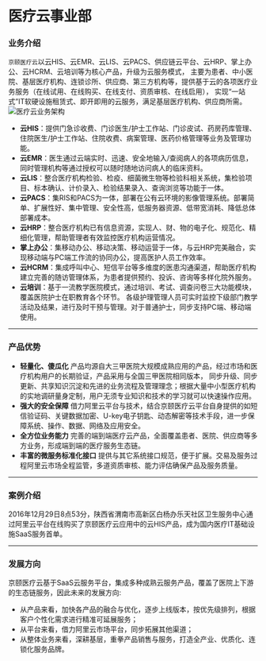 医疗云事业部
===
### 业务介绍
`京颐医疗云`以云HIS、云EMR、云LIS、云PACS、供应链云平台、云HRP、掌上办公、云HCRM、云培训等为核心产品，升级为云服务模式，
主要为患者、中小医院、基层医疗机构、连锁诊所、供应商、第三方机构等，提供基于云的各项医疗业务服务（在线试用、在线购买、在线支付、资质审核、在线启用），
实现“一站式”IT软硬设施租赁式、即开即用的云服务，满足基层医疗机构、供应商所需。
![医疗云业务架构](/img/cloud1.png)
* **云HIS**：提供门急诊收费、门诊医生/护士工作站、门诊皮试、药房药库管理、住院医生/护士工作站、住院收费、病案管理、医药价格管理等业务及管理功能。
* **云EMR**：医生通过云端实时、迅速、安全地输入/查阅病人的各项病历信息，同时管理机构等通过授权可以随时随地访问病人的临床资料。
* **云LIS**：整合医疗机构检验、检疫、细菌微生物等检验科相关系统，集检验项目、标本确认、计价录入、检验结果录入、查询浏览等功能于一体。
* **云PACS**：集RIS和PACS为一体，部署在公有云环境的影像管理系统。部署简单、扩展性好、集中管理、安全性高，低服务器资源、低带宽消耗、降低总体部署成本。
* **云HRP**：整合医疗机构已有信息资源，实现人、财、物的电子化、规范化、精细化管理，帮助管理者有效监控医疗机构运营情况。
* **掌上办公**：集移动办公、移动决策、移动运营于一体，与云HRP完美融合，实现移动端与PC端工作流的协同办公，提高医护人员工作效率。
* **云HCRM**：集成呼叫中心、短信平台等多维度的医患沟通渠道，帮助医疗机构建立完善的随访管理体系，为患者提供预约、投诉、咨询等多样化院外服务。
* **云培训**：基于一流教学医院模式，通过培训、考试、调查问卷三大功能模块，覆盖医院护士在职教育各个环节。
各级护理管理人员可实时监控下级部门教学活动及结果，进行及时干预与管理。对于普通护士，同步支持PC端、移动端使用。

***
### 产品优势
* **轻量化、傻瓜化** 产品均源自大三甲医院大规模成熟应用的产品，经过市场和医疗机构用户的长期验证，产品采用与全国三甲医院相同版本，
同步升级、同步更新、共享知识沉淀和先进的业务流程及管理理念；根据大量中小型医疗机构的实地调研量身定制，用户无须专业知识和技术的学习就可以快速操作应用。
* **强大的安全保障**
借力阿里云平台与技术，结合京颐医疗云平台自身提供的如短信验证码、关键数据加密、U-key电子钥匙、动态解密等技术手段，进一步保障系统、操作、数据、网络及应用安全。
* **全方位业务能力** 完善的端到端医疗云产品，全面覆盖患者、医院、供应商等多方业务，形成端到端的医疗服务生态链。
* **丰富的微服务标准化接口** 提供与其它系统接口规范，便于扩展。交易及服务过程阿里云市场全程监管，多道资质审核、能力评估确保产品及服务质量。

***
### 案例介绍
2016年12月29日8点53分，陕西省渭南市高新区白杨办乐天社区卫生服务中心通过阿里云平台在线购买了京颐医疗云应用中的云HIS产品，成为国内医疗IT基础设施SaaS服务首单。

***
### 发展方向
京颐医疗云基于SaaS云服务平台，集成多种成熟云服务产品，覆盖了医院上下游的生态链服务，因此未来的发展方向:
* 从产品来看，加快各产品的融合与优化，逐步上线版本，按优先级排列，根据客户个性化需求进行精准可延展服务；
* 从平台来看，借力阿里云市场平台，同步拓展其他渠道；
* 从整体业务来看，深耕基层，重拳产品销售与服务，打造全产业、优质化、连锁化服务品牌。